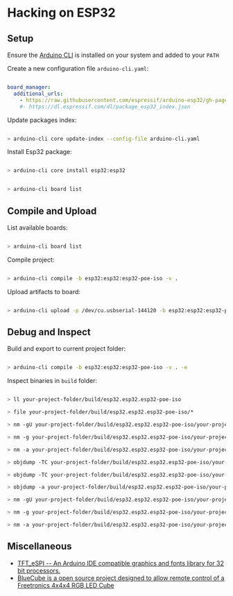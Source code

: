 # Hacking on ESP32

## Setup

Ensure the [Arduino CLI](https://www.arduino.cc/pro/cli) is installed on your system and added to your `PATH`

Create a new configuration file `arduino-cli.yaml`:

```yaml

board_manager:
  additional_urls:
    - https://raw.githubusercontent.com/espressif/arduino-esp32/gh-pages/package_esp32_index.json
    #- https://dl.espressif.com/dl/package_esp32_index.json

```

Update packages index:

```bash

> arduino-cli core update-index --config-file arduino-cli.yaml

```

Install Esp32 package:

```bash

> arduino-cli core install esp32:esp32

```

```bash

> arduino-cli board list

```

## Compile and Upload

List available boards:

```bash

> arduino-cli board list

```

Compile project:

```bash

> arduino-cli compile -b esp32:esp32:esp32-poe-iso -v .

```

Upload artifacts to board:

```bash

> arduino-cli upload -p /dev/cu.usbserial-144120 -b esp32:esp32:esp32-poe-iso .

```

## Debug and Inspect

Build and export to current project folder:

```bash

> arduino-cli compile -b esp32:esp32:esp32-poe-iso -v . -e

```

Inspect binaries in `build` folder:

```bash

> ll your-project-folder/build/esp32.esp32.esp32-poe-iso

> file your-project-folder/build/esp32.esp32.esp32-poe-iso/*

> nm -gU your-project-folder/build/esp32.esp32.esp32-poe-iso/your-project-folder.ino.elf

> nm -g your-project-folder/build/esp32.esp32.esp32-poe-iso/your-project-folder.ino.elf

> nm -a your-project-folder/build/esp32.esp32.esp32-poe-iso/your-project-folder.ino.elf

> objdump -TC your-project-folder/build/esp32.esp32.esp32-poe-iso/your-project-folder.ino.elf

> objdump -TC your-project-folder/build/esp32.esp32.esp32-poe-iso/your-project-folder.ino.elf

> objdump -a your-project-folder/build/esp32.esp32.esp32-poe-iso/your-project-folder.ino.elf

> nm -gU your-project-folder/build/esp32.esp32.esp32-poe-iso/your-project-folder.ino.elf

> nm -g your-project-folder/build/esp32.esp32.esp32-poe-iso/your-project-folder.ino.elf

> nm -a your-project-folder/build/esp32.esp32.esp32-poe-iso/your-project-folder.ino.elf

```

## Miscellaneous

* [TFT_eSPI -- An Arduino IDE compatible graphics and fonts library for 32 bit processors.](https://github.com/Bodmer/TFT_eSPI)
* [BlueCube is a open source project designed to allow remote control of a Freetronics 4x4x4 RGB LED Cube](https://neographophobic.github.io/BlueCube/download.html)


